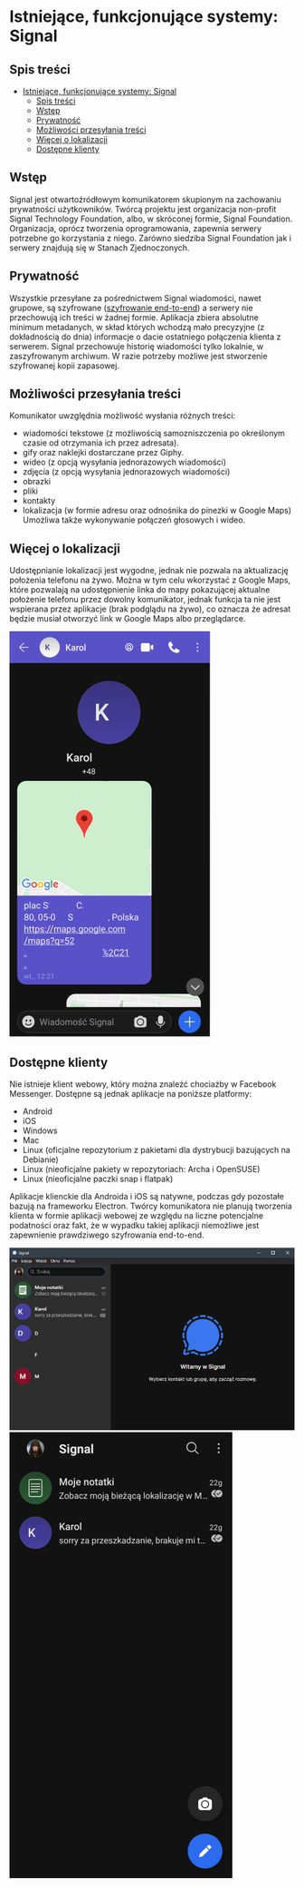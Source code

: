 # Istniejące, funkcjonujące systemy: Signal

## Spis treści

- [Istniejące, funkcjonujące systemy: Signal](#istniejące-funkcjonujące-systemy-signal)
  - [Spis treści](#spis-treści)
  - [Wstęp](#wstęp)
  - [Prywatność](#prywatność)
  - [Możliwości przesyłania treści](#możliwości-przesyłania-treści)
  - [Więcej o lokalizacji](#więcej-o-lokalizacji)
  - [Dostępne klienty](#dostępne-klienty)

## Wstęp

Signal jest otwartoźródłowym komunikatorem skupionym na zachowaniu prywatności użytkowników. Twórcą projektu jest organizacja non-profit Signal Technology Foundation, albo, w skróconej formie, Signal Foundation. Organizacja, oprócz tworzenia oprogramowania, zapewnia serwery potrzebne go korzystania z niego. Zarówno siedziba Signal Foundation jak i serwery znajdują się w Stanach Zjednoczonych.
## Prywatność
Wszystkie przesyłane za pośrednictwem Signal wiadomości, nawet grupowe, są szyfrowane ([szyfrowanie end-to-end](https://en.wikipedia.org/wiki/End-to-end_encryption)) a serwery nie przechowują ich treści w żadnej formie. Aplikacja zbiera absolutne minimum metadanych, w skład których wchodzą mało precyzyjne (z dokładnością do dnia) informacje o dacie ostatniego połączenia klienta z serwerem. Signal przechowuje historię wiadomości tylko lokalnie, w zaszyfrowanym archiwum. W razie potrzeby możliwe jest stworzenie szyfrowanej kopii zapasowej.
## Możliwości przesyłania treści
Komunikator uwzględnia możliwość wysłania różnych treści:  
- wiadomości tekstowe (z możliwością samozniszczenia po określonym czasie od otrzymania ich przez adresata).
- gify oraz naklejki dostarczane przez Giphy.
- wideo (z opcją wysyłania jednorazowych wiadomości)
- zdjęcia (z opcją wysyłania jednorazowych wiadomości)
- obrazki
- pliki
- kontakty
- lokalizacja (w formie adresu oraz odnośnika do pinezki w Google Maps) 
Umożliwa także wykonywanie połączeń głosowych i wideo.
  
## Więcej o lokalizacji
Udostępnianie lokalizacji jest wygodne, jednak nie pozwala na aktualizację położenia telefonu na żywo. Można w tym celu wkorzystać z Google Maps, które pozwalają na udostępnienie linka do mapy pokazującej aktualne położenie telefonu przez dowolny komunikator, jednak funkcja ta nie jest wspierana przez aplikacje (brak podglądu na żywo), co oznacza że adresat będzie musiał otworzyć link w Google Maps albo przeglądarce.

![Udostępnianie lokalizacji](../../images/signal1.png)
   
## Dostępne klienty
Nie istnieje klient webowy, który można znaleźć chociażby w Facebook Messenger. Dostępne są jednak aplikacje na poniższe platformy:  
- Android
- iOS
- Windows
- Mac
- Linux (oficjalne repozytorium z pakietami dla dystrybucji bazujących na Debianie)
- Linux (nieoficjalne pakiety w repozytoriach: Archa i OpenSUSE)
- Linux (nieoficjalne paczki snap i flatpak)
  
Aplikacje klienckie dla Androida i iOS są natywne, podczas gdy pozostałe bazują na frameworku Electron. Twórcy komunikatora nie planują tworzenia klienta w formie aplikacji webowej ze względu na liczne potencjalne podatności oraz fakt, że w wypadku takiej aplikacji niemożliwe jest zapewnienie prawdziwego szyfrowania end-to-end.

![Klient desktopowy](../../images/signal2.png) ![Klient mobilny - Android](../../images/signal3.png)